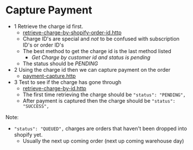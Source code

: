# Capture Payment

- 1 Retrieve the charge id first. 
  - [retrieve-charge-by-shopify-order-id.http](./List-Charges/get-charge-by-shopify-order-id.http)
  - Charge ID's are special and *not* to be confused with subscription ID's or order ID's
  - The best method to get the charge id is the last method listed
    - *Get Charge by customer id and status is pending*
  - The status should be *PENDING*
- 2 Using the charge id then we can capture payment on the order 
  - [payment-capture.http](./Payment-Capture/payment-capture.http)
- 3 Test to see if the charge has gone through
  - [retrieve-charge-by-id.http](./Retrieve-Charge/retrieve-charge-by-id.http)
  - The first time retrieving the charge should be `"status": "PENDING",`
  - After payment is captured then the charge should be `"status": "SUCCESS",`

Note:
  - `"status": "QUEUED",` charges are orders that haven't been dropped into shopify yet. 
    - Usually the next up coming order (next up coming warehouse day)
